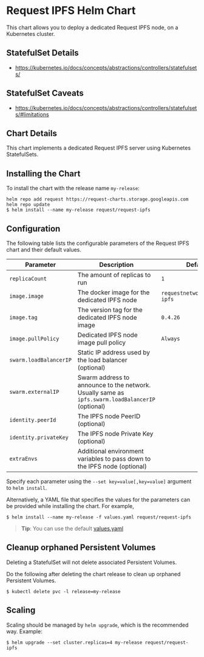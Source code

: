 # Request IPFS Helm Chart

This chart allows you to deploy a dedicated Request IPFS node, on a Kubernetes cluster.

## StatefulSet Details

- https://kubernetes.io/docs/concepts/abstractions/controllers/statefulsets/

## StatefulSet Caveats

- https://kubernetes.io/docs/concepts/abstractions/controllers/statefulsets/#limitations

## Chart Details

This chart implements a dedicated Request IPFS server using Kubernetes StatefulSets.

## Installing the Chart

To install the chart with the release name `my-release`:

```console
helm repo add request https://request-charts.storage.googleapis.com
helm repo update
$ helm install --name my-release request/request-ipfs
```

## Configuration

The following table lists the configurable parameters of the Request IPFS chart and their default values.

| Parameter              | Description                                                                                      | Default                       |
|------------------------|--------------------------------------------------------------------------------------------------|-------------------------------|
| `replicaCount`         | The amount of replicas to run                                                                    | `1`                           |
| `image.image`          | The docker image for the dedicated IPFS node                                                     | `requestnetwork/request-ipfs` |
| `image.tag`            | The version tag for the dedicated IPFS node image                                                | `0.4.26`                      |
| `image.pullPolicy`     | Dedicated IPFS node image pull policy                                                            | `Always`                      |
| `swarm.loadBalancerIP` | Static IP address used by the load balancer (optional)                                           |                               |
| `swarm.externalIP`     | Swarm address to announce to the network. Usually same as `ipfs.swarm.loadBalancerIP` (optional) |                               |
| `identity.peerId`      | The IPFS node PeerID (optional)                                                                  |                               |
| `identity.privateKey`  | The IPFS node Private Key (optional)                                                             |                               |
| `extraEnvs`            | Additional environment variables to pass down to the IPFS node (optional)                        |                               |

Specify each parameter using the `--set key=value[,key=value]` argument to `helm install`.

Alternatively, a YAML file that specifies the values for the parameters can be provided while installing the chart. For example,

```console
$ helm install --name my-release -f values.yaml request/request-ipfs
```

> **Tip**: You can use the default [values.yaml](values.yaml)

## Cleanup orphaned Persistent Volumes

Deleting a StatefulSet will not delete associated Persistent Volumes.

Do the following after deleting the chart release to clean up orphaned Persistent Volumes.

```console
$ kubectl delete pvc -l release=my-release
```

## Scaling

Scaling should be managed by `helm upgrade`, which is the recommended way. Example:

```
$ helm upgrade --set cluster.replicas=4 my-release request/request-ipfs
```
